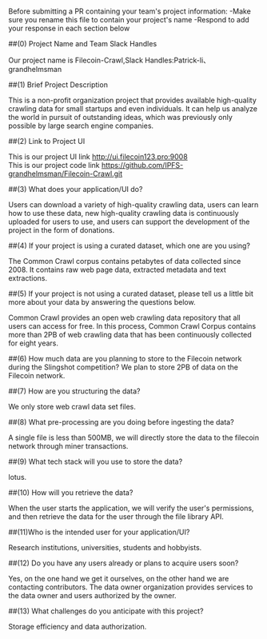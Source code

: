 # <Filecoin-Crawl>

Before submitting a PR containing your team's project information:
-Make sure you rename this file to contain your project's name
-Respond to add your response in each section below

##(0) Project Name and Team Slack Handles

Our project name is Filecoin-Crawl,Slack Handles:Patrick-li、grandhelmsman

##(1) Brief Project Description

This is a non-profit organization project that provides available high-quality crawling data for small startups and even individuals. It can help us analyze the world in pursuit of outstanding ideas, which was previously only possible by large search engine companies.

##(2) Link to Project UI

This is our project UI link http://ui.filecoin123.pro:9008   
This is our project code link https://github.com/IPFS-grandhelmsman/Filecoin-Crawl.git

##(3) What does your application/UI do?

Users can download a variety of high-quality crawling data, users can learn how to use these data, new high-quality crawling data is continuously uploaded for users to use, and users can support the development of the project in the form of donations.

##(4) If your project is using a curated dataset, which one are you using?

The Common Crawl corpus contains petabytes of data collected since 2008. It contains raw web page data, extracted metadata and text extractions.

##(5) If your project is not using a curated dataset, please tell us a little bit more about your data by answering the questions below.

Common Crawl provides an open web crawling data repository that all users can access for free. In this process, Common Crawl Corpus contains more than 2PB of web crawling data that has been continuously collected for eight years.

##(6) How much data are you planning to store to the Filecoin network during the Slingshot competition?
We plan to store 2PB of data on the Filecoin network.

##(7) How are you structuring the data?

We only store web crawl data set files.

##(8) What pre-processing are you doing before ingesting the data?

A single file is less than 500MB, we will directly store the data to the filecoin network through miner transactions.

##(9) What tech stack will you use to store the data?

 lotus.

##(10) How will you retrieve the data?

When the user starts the application, we will verify the user's permissions, and then retrieve the data for the user through the file library API.

##(11)Who is the intended user for your application/UI? 

Research institutions, universities, students and hobbyists.

##(12) Do you have any users already or plans to acquire users soon?

Yes, on the one hand we get it ourselves, on the other hand we are contacting contributors.
The data owner organization provides services to the data owner and users authorized by the owner.

##(13) What challenges do you anticipate with this project?

Storage efficiency and data authorization.

